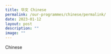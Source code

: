 ```yaml
---
title: 华文 Chinese
permalink: /our-programmes/chinese/permalink/
date: 2023-01-12
layout: post
description: ""
image: ""
---
```

Chinese